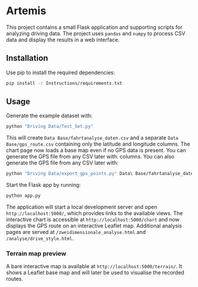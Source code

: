 # Artemis

This project contains a small Flask application and supporting scripts for analyzing driving data.  The project uses `pandas` and `numpy` to process CSV data and display the results in a web interface.

## Installation

Use pip to install the required dependencies:

```bash
pip install -r Instructions/requirements.txt
```

## Usage

Generate the example dataset with:

```bash
python "Driving Data/Test_Set.py"
```

This will create `Data Base/fahrtanalyse_daten.csv` and a separate
`Data Base/gps_route.csv` containing only the latitude and longitude
columns. The chart page now loads a base map even if no GPS data is
present. You can generate the GPS file from any CSV later with:
columns. You can also generate the GPS file from any CSV later with:

```bash
python "Driving Data/export_gps_points.py" Data\ Base/fahrtanalyse_daten.csv
```

Start the Flask app by running:

```bash
python app.py
```

The application will start a local development server and open `http://localhost:5000/`,
which provides links to the available views.  The interactive chart is accessible
at `http://localhost:5000/chart` and now displays the GPS route on an interactive
Leaflet map.  Additional analysis pages are served at
`/zweidimensionale_analyse.html` and `/analyse/drive_style.html`.

### Terrain map preview

A bare interactive map is available at `http://localhost:5000/terrain/`.  It
shows a Leaflet base map and will later be used to visualise the recorded routes.
